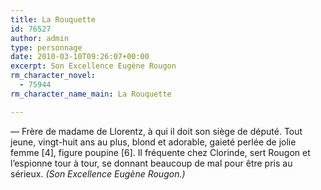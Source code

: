 ```yaml
---
title: La Rouquette
id: 76527
author: admin
type: personnage
date: 2010-03-10T09:26:07+00:00
excerpt: Son Excellence Eugène Rougon
rm_character_novel:
  - 75944
rm_character_name_main: La Rouquette

---
```

— Frère de madame de Llorentz, à qui il doit son siège de député. Tout jeune, vingt-huit ans au plus, blond et adorable, gaieté perlée de jolie femme [4], figure poupine [6]. Il fréquente chez Clorinde, sert Rougon et l&rsquo;espionne tour à tour, se donnant beaucoup de mal pour être pris au sérieux. _(Son Excellence Eugène Rougon.)_